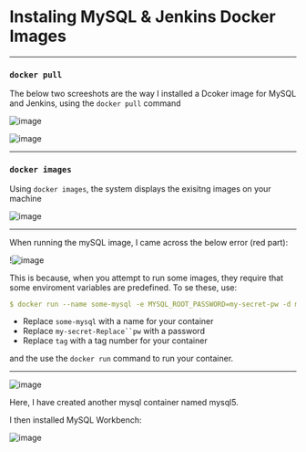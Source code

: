 # Instaling MySQL & Jenkins Docker Images 

---

### `docker pull`


The below two screeshots are the way I installed a Dcoker image for MySQL and Jenkins, using the `docker pull` command 

![image](https://user-images.githubusercontent.com/107522496/200591958-10ea5c3b-8a61-4b14-9b50-f153368e7209.png)


![image](https://user-images.githubusercontent.com/107522496/200592590-ccc41c71-a7f4-496b-be07-21cc7ba0cdef.png)




---


### `docker images`

Using `docker images`, the system displays the exisitng images on your machine

![image](https://user-images.githubusercontent.com/107522496/200593533-c6ba28d2-588e-4265-b68a-9399b52b00a1.png)

---

When running the mySQL image, I came across the below error (red part):

!![image](https://user-images.githubusercontent.com/107522496/200608504-21eea53b-d6c6-4ffc-b51c-17c53b8b2d04.png)

This is because, when you attempt to run some images, they require that some enviroment variables are predefined. To se these, use:

```yaml
$ docker run --name some-mysql -e MYSQL_ROOT_PASSWORD=my-secret-pw -d mysql:tag
```
* Replace `some-mysql` with a name for your container
* Replace `my-secret-Replace``pw` with a password 
* Replace `tag` with a tag number for your container 

and the use the `docker run` command to run your container.

---

![image](https://user-images.githubusercontent.com/107522496/202166247-3711ac07-0a4f-4d67-9798-9706ed9a26b0.png)


Here, I have created another mysql container named mysql5.


I then installed MySQL Workbench:

![image](https://user-images.githubusercontent.com/107522496/202170766-d01dcd95-ed92-4d73-a8c1-2ec11534112e.png)

